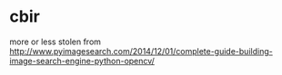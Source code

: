 # cbir

more or less stolen from http://www.pyimagesearch.com/2014/12/01/complete-guide-building-image-search-engine-python-opencv/
